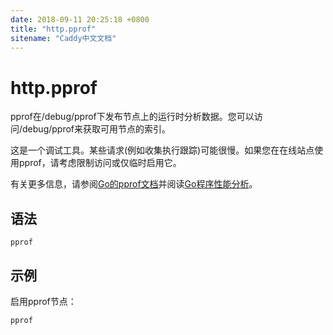 ```yaml
---
date: 2018-09-11 20:25:18 +0800
title: "http.pprof"
sitename: "Caddy中文文档"
---
```


# http.pprof

pprof在/debug/pprof下发布节点上的运行时分析数据。您可以访问/debug/pprof来获取可用节点的索引。

这是一个调试工具。某些请求(例如收集执行跟踪)可能很慢。如果您在在线站点使用pprof，请考虑限制访问或仅临时启用它。

有关更多信息，请参阅[Go的pprof文档](https://golang.org/pkg/net/http/pprof/)并阅读[Go程序性能分析](https://blog.golang.org/profiling-go-programs)。

## 语法

```caddy
pprof
```

## 示例
启用pprof节点：

```caddy
pprof
```